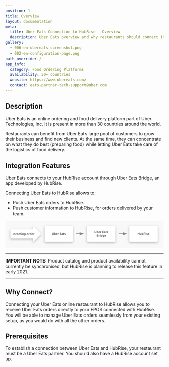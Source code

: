 ```yaml
---
position: 1
title: Overview
layout: documentation
meta:
  title: Uber Eats Connection to HubRise - Overview
  description: Uber Eats overview and why restaurants should connect it to HubRise. With a connection to HubRise orders are sent to tools you use every day - EPOS, KDS.
gallery:
  - 006-en-ubereats-screenshot.png
  - 002-en-configuration-page.png
path_override: /
app_info:
  category: Food Ordering Platforms
  availability: 30+ countries
  website: https://www.ubereats.com/
  contact: eats-partner-tech-support@uber.com
---
```


## Description

Uber Eats is an online ordering and food delivery platform part of Uber Technologies, Inc.
It is present in more than 30 countries around the world.

Restaurants can benefit from Uber Eats large pool of customers to grow their business and find new clients.
At the same time, they can concentrate on what they do best (preparing food) while letting Uber Eats take care of the logistics of food delivery.

## Integration Features

Uber Eats connects to your HubRise account through Uber Eats Bridge, an app developed by HubRise.

Connecting Uber Eats to HubRise allows to:

- Push Uber Eats orders to HubRise.
- Push customer information to HubRise, for orders delivered by your team.

![Diagram of the connection flow between Uber Eats, Uber Eats Bridge, and HubRise](../images/000-en-2x-connection-diagram.png)

---

**IMPORTANT NOTE:** Product catalog and product availability cannot currently be synchronised, but HubRise is planning to release this feature in early 2021.

---

## Why Connect?

Connecting your Uber Eats online restaurant to HubRise allows you to receive Uber Eats orders directly to your EPOS connected with HubRise.
You will be able to manage Uber Eats orders seamlessly from your existing setup, as you would do with all the other orders.

## Prerequisites

To establish a connection between Uber Eats and HubRise, your restaurant must be a Uber Eats partner. You should also have a HubRise account set up.
